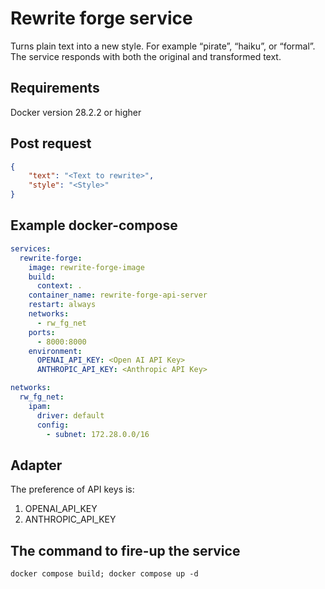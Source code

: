 # Rewrite forge service

Turns plain text into a new style.
For example “pirate”, “haiku”, or “formal”.
The service responds with both the original and transformed text.

## Requirements

Docker version 28.2.2 or higher

## Post request

```json
{
    "text": "<Text to rewrite>",
    "style": "<Style>"
}
```

## Example docker-compose

```yaml
services:
  rewrite-forge:
    image: rewrite-forge-image
    build:
      context: .
    container_name: rewrite-forge-api-server
    restart: always
    networks:
      - rw_fg_net
    ports:
      - 8000:8000
    environment:
      OPENAI_API_KEY: <Open AI API Key>
      ANTHROPIC_API_KEY: <Anthropic API Key>

networks:
  rw_fg_net:
    ipam:
      driver: default
      config:
        - subnet: 172.28.0.0/16
```

## Adapter

The preference of API keys is:

1. OPENAI_API_KEY
2. ANTHROPIC_API_KEY

## The command to fire-up the service

```console
docker compose build; docker compose up -d
```
